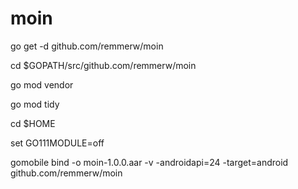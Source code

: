 # moin


go get -d github.com/remmerw/moin

cd $GOPATH/src/github.com/remmerw/moin

go mod vendor

go mod tidy

cd $HOME

set GO111MODULE=off

gomobile bind -o moin-1.0.0.aar -v -androidapi=24 -target=android github.com/remmerw/moin
